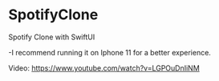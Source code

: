 # SpotifyClone
Spotify Clone with SwiftUI

-I recommend running it on Iphone 11 for a better experience.

Video: https://www.youtube.com/watch?v=LGPOuDnIiNM
